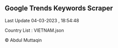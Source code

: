 

## Google Trends Keywords Scraper 
 
Last Update 04-03-2023 , 18:54:48

Country List :
VIETNAM.json



© Abdul Muttaqin 
